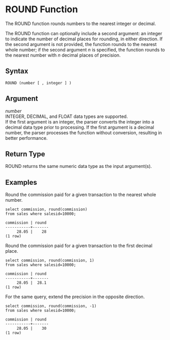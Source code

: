 # ROUND Function<a name="r_ROUND"></a>

The ROUND function rounds numbers to the nearest integer or decimal\. 

The ROUND function can optionally include a second argument: an integer to indicate the number of decimal places for rounding, in either direction\. If the second argument is not provided, the function rounds to the nearest whole number; if the second argument *n* is specified, the function rounds to the nearest number with *n* decimal places of precision\. 

## Syntax<a name="r_ROUND-synopsis"></a>

```
ROUND (number [ , integer ] )
```

## Argument<a name="r_ROUND-argument"></a>

 *number*   
INTEGER, DECIMAL, and FLOAT data types are supported\.   
If the first argument is an integer, the parser converts the integer into a decimal data type prior to processing\. If the first argument is a decimal number, the parser processes the function without conversion, resulting in better performance\. 

## Return Type<a name="r_ROUND-return-type"></a>

ROUND returns the same numeric data type as the input argument\(s\)\. 

## Examples<a name="r_ROUND-examples"></a>

Round the commission paid for a given transaction to the nearest whole number\. 

```
select commission, round(commission)
from sales where salesid=10000;

commission | round
-----------+-------
     28.05 |    28
(1 row)
```

Round the commission paid for a given transaction to the first decimal place\. 

```
select commission, round(commission, 1)
from sales where salesid=10000;

commission | round
-----------+-------
     28.05 |  28.1
(1 row)
```

For the same query, extend the precision in the opposite direction\. 

```
select commission, round(commission, -1)
from sales where salesid=10000;

commission | round
-----------+-------
     28.05 |    30
(1 row)
```